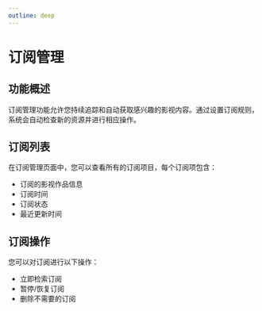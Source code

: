 ```yaml
---
outline: deep
---
```


# 订阅管理

<a-image style="border-radius: 12px" src="/images/usage/search-subscribe-001.png" />

## 功能概述

订阅管理功能允许您持续追踪和自动获取感兴趣的影视内容。通过设置订阅规则，系统会自动检查新的资源并进行相应操作。

## 订阅列表

在订阅管理页面中，您可以查看所有的订阅项目，每个订阅项包含：
- 订阅的影视作品信息
- 订阅时间
- 订阅状态
- 最近更新时间

## 订阅操作

您可以对订阅进行以下操作：
- 立即检索订阅
- 暂停/恢复订阅
- 删除不需要的订阅